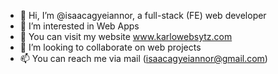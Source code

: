 - 👋 Hi, I’m @isaacagyeiannor, a full-stack (FE) web developer
- 👀 I’m interested in Web Apps
- 🌱 You can visit my website www.karlowebsytz.com
- 💞️ I’m looking to collaborate on web projects
- 📫 You can reach me via mail (isaacagyeiannor@gmail.com)

<!---
isaacagyeiannor/isaacagyeiannor is a ✨ special ✨ repository because its `README.md` (this file) appears on your GitHub profile.
You can click the Preview link to take a look at your changes.
--->
